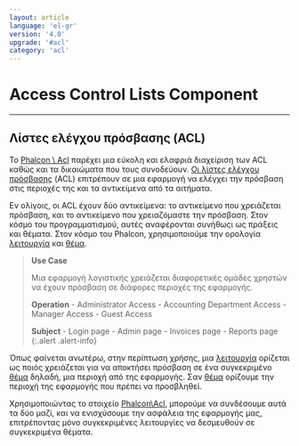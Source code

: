 ```yaml
---
layout: article
language: 'el-gr'
version: '4.0'
upgrade: '#acl'
category: 'acl'
---
```

# Access Control Lists Component

* * *

## Λίστες ελέγχου πρόσβασης (ACL)

Το [Phalcon \ Acl](api/Phalcon_Acl) παρέχει μια εύκολη και ελαφριά διαχείριση των ACL καθώς και τα δικαιώματα που τους συνοδεύουν. [Οι λίστες ελέγχου πρόσβασης](https://en.wikipedia.org/wiki/Access_control_list) (ACL) επιτρέπουν σε μια εφαρμογή να ελέγχει την πρόσβαση στις περιοχές της και τα αντικείμενα από τα αιτήματα.

Εν ολίγοις, οι ACL έχουν δύο αντικείμενα: το αντικείμενο που χρειάζεται πρόσβαση, και το αντικείμενο που χρειαζόμαστε την πρόσβαση. Στον κόσμο του προγραμματισμού, αυτές αναφέρονται συνήθωςι ως πράξεις και θέματα. Στον κόσμο του Phalcon, χρησιμοποιούμε την ορολογία [λειτουργία](api/Phalcon_Acl_Operation) και [θέμα](api/Phalcon_Acl_Subject).

> **Use Case**
> 
> Μια εφαρμογή λογιστικής χρειάζεται διαφορετικές ομάδες χρηστών να έχουν πρόσβαση σε διάφορες περιοχές της εφαρμογής.
> 
> **Operation** - Administrator Access - Accounting Department Access - Manager Access - Guest Access
> 
> **Subject** - Login page - Admin page - Invoices page - Reports page {:.alert .alert-info}

Όπως φαίνεται ανωτέρω, στην περίπτωση χρήσης, μια [λειτουργία](api/Phalcon_Acl_Operation) ορίζεται ως ποιός χρειάζεται για να αποκτήσει πρόσβαση σε ένα συγκεκριμένο [θέμα](api/Phalcon_Acl_Subject) δηλαδή, μια περιοχή από της εφαρμογής. Σαν [θέμα](api/Phalcon_Acl_Subject) ορίζουμε την περιοχή της εφαρμογής που πρέπει να προσβληθεί.

Χρησιμοποιώντας το στοιχείο [Phalcon\Acl](api/Phalcon_Acl), μπορούμε να συνδέσουμε αυτά τα δύο μαζί, και να ενισχύσουμε την ασφάλεια της εφαρμογής μας, επιτρέποντας μόνο συγκεκριμένες λειτουργίες να δεσμευθούν σε συγκεκριμένα θέματα.
